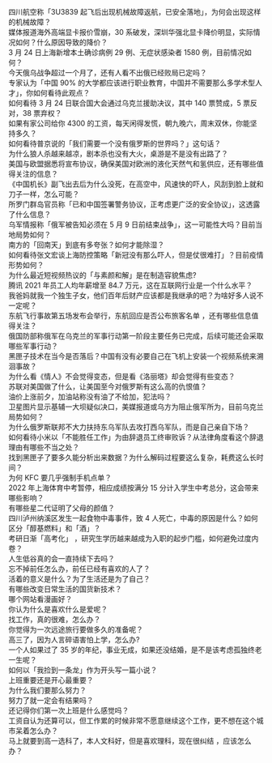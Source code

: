 四川航空称「3U3839 起飞后出现机械故障返航，已安全落地」，为何会出现这样的机械故障？  
媒体报道海外高端显卡报价雪崩，30 系破发，深圳华强北显卡降价明显，实际情况如何？什么原因导致的降价？  
3 月 24 日上海新增本土确诊病例 29 例、无症状感染者 1580 例，目前情况如何？  
今天俄乌战争超过一个月了，还有人看不出俄已经败局已定吗？  
专家认为「中国 90% 的大学都应该进行职业教育，中国并不需要那么多学术型人才」，你如何看待此观点？  
如何看待 3 月 24 日联合国大会通过乌克兰援助决议，其中 140 票赞成，5 票反对，38 票弃权？  
如果有家公司给你 4300 的工资，每天闲得发慌，朝九晚六，周末双休，你能坚持多久？  
如何看待普京说的「我们需要一个没有俄罗斯的世界吗？」这句话？  
为什么狼人杀越来越凉，剧本杀也没有大火，桌游是不是没有出路了？  
美国与欧盟据悉将宣布协议，确保美国对欧洲的液化天然气和氢供应，还有哪些值得关注的信息？  
《中国机长》副飞出去后为什么没死，在高空中，风速快的吓人，风刮到脸上就和刀子一样，怎么可能？  
所罗门群岛官员称「已和中国签署警务协议，正考虑更广泛的安全协议」，这透露了什么信息？  
乌军情报称「俄军被告知必须在 5 月 9 日前结束战争」，这一可能性大吗？目前当地局势如何？  
南方的「回南天」到底有多夸张？如何才能除湿？  
如何看待张文宏谈上海防控策略「新冠没有那么吓人，但是仗很难打」？目前疫情形势如何？  
为什么最近短视频热议的「与素颜和解」是在制造容貌焦虑?  
腾讯 2021 年员工人均年薪增至 84.7 万元，这在互联网行业是一个什么水平？  
我爸妈就我一个独生子女，他们百年后财产应该都是我继承的吧？为啥好多人说不一定呢？  
东航飞行事故第五场发布会举行，东航回应是否公布旅客名单 ，还有哪些信息值得关注？  
俄国防部称俄军在乌克兰的军事行动第一阶段主要任务已完成，后续可能还会采取哪些军事行动？  
黑匣子技术在当今是否落后？中国有没有必要自己在飞机上安装一个视频系统来溯洄事故？  
为什么看《情人》不会觉得变态，但是看《洛丽塔》却会觉得有些变态？  
苏联对美国做了什么，让美国至今对俄罗斯有这么高的仇恨值？  
油价上涨前夕，加油站称没有油了不给加，犯法吗？  
卫星图片显示基辅一大坝疑似决口，美媒报道或乌方为阻止俄军所为，目前乌克兰局势如何？  
为什么俄罗斯联邦不大力扶持东乌军队去攻打西乌军队，而是自己亲自下场？  
如何看待小米以「不能胜任工作」为由辞退员工终审败诉？从法律角度看这个辞退理由有哪些不当之处？  
找到黑匣子了要多久能分析出来数据？为什么解码过程要这么复杂，耗费这么长时间？  
为何 KFC 要几乎强制手机点单？  
2022 年上海体育中考暂停，相应成绩按满分 15 分计入学生中考总分，这会带来哪些影响？  
有哪些星二代证明了父母的颜值？  
四川泸州纳溪区发生一起食物中毒事件，致 4 人死亡，中毒的原因是什么？如何区分「醇基燃料」和「酒」？  
考研日渐「高考化」 ，研究生学历越来越成为入职的起步门槛，如何避免过度内卷？  
人生低谷真的会一直持续下去吗？  
忘不掉前任怎么办，前任已经有喜欢的人了？  
活着的意义是什么？为了生活还是为了自己？  
有哪些改变日常生活的国货新技术？  
哪个网站看漫画好？  
你认为什么是喜欢什么是爱呢？  
找工作，真的很难，怎么办？  
你觉得为一次远途旅行要做多久的准备呢？  
高三了，因为人言碎语害怕上学，怎么办?  
一个人如果过了 35 岁的年纪，事业无成，如果还没结婚，是不是该考虑孤独终老一生呢？  
如何以「我捡到一条龙」作为开头写一篇小说？  
上班重要还是开心最重要？  
为什么我们要那么努力？  
努力了就一定会有结果吗？  
还记得你们第一次上班是什么感觉吗？  
工资自认为还算可以，但工作累的时候非常不愿意继续这个工作，更不想在这个城市呆着怎么办？  
马上就要到高一选科了，本人文科好，但是喜欢理科，现在很纠结 ，应该怎么办？  
